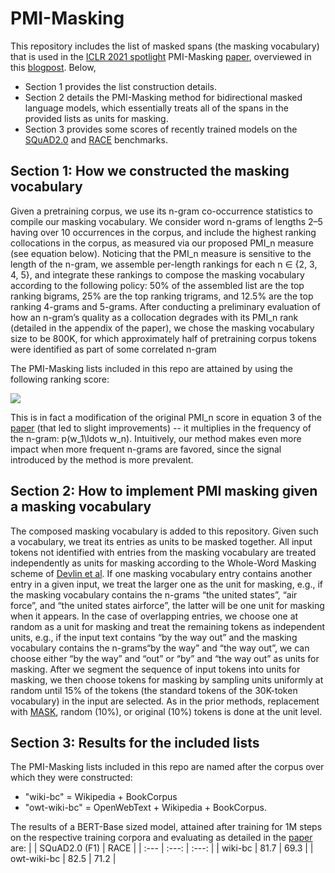 # PMI-Masking
This repository includes the list of masked spans (the masking vocabulary) that is used in the [ICLR 2021 spotlight](https://iclr.cc/virtual/2021/spotlight/3496) PMI-Masking [paper](https://openreview.net/forum?id=3Aoft6NWFej), overviewed in this [blogpost](https://www.ai21.com/blog/pmi-masking). Below,

* Section 1 provides the list construction details. 
* Section 2 details the PMI-Masking method for bidirectional masked language models, which essentially treats all of the spans in the provided lists as units for masking. 
* Section 3 provides some scores of recently trained models on the [SQuAD2.0](https://rajpurkar.github.io/SQuAD-explorer/) and [RACE](https://www.cs.cmu.edu/~glai1/data/race/) benchmarks.

## Section 1: How we constructed the masking vocabulary

Given a pretraining corpus, we use its n-gram co-occurrence statistics to compile our masking vocabulary. We consider word n-grams of lengths 2–5 having over 10 occurrences in the corpus, and include the highest ranking collocations in the corpus, as measured via our proposed PMI_n measure (see equation below). Noticing that the PMI_n measure is sensitive to the length of the n-gram, we assemble per-length rankings for each n ∈ {2, 3, 4, 5}, and integrate these rankings to compose the masking vocabulary according to the following policy: 50% of the assembled list  are the top ranking bigrams, 25%  are the top ranking trigrams, and 12.5% are the top ranking 4-grams and 5-grams. After conducting a preliminary evaluation of how an n-gram’s quality as a collocation degrades with its PMI_n rank (detailed in the appendix of the paper), we chose the masking vocabulary size to be 800K, for which approximately half of pretraining corpus tokens were identified as part of some correlated n-gram

The PMI-Masking lists included in this repo are attained by using the following ranking score:

<img src="https://render.githubusercontent.com/render/math?math=\textrm{PMI}_n(w_1\ldots w_n)=\min_{\sigma\in\textrm{seg}(w_1\ldots w_n)}\log\frac{p^2(w_1\ldots w_n)}{\prod_{s\in\sigma}p(s)}">



This is in fact a modification of the original PMI_n score in equation 3 of the [paper](https://openreview.net/forum?id=3Aoft6NWFej) (that led to slight improvements) -- it multiplies in the frequency of the n-gram: p(w_1\ldots w_n). Intuitively, our method makes even more impact when more frequent n-grams are favored, since the signal introduced by the method is more prevalent.  

## Section 2: How to implement PMI masking given a masking vocabulary

The composed masking vocabulary is added to this repository. Given such a vocabulary, we treat its entries as units to be masked together. All input tokens not identified with entries from the masking vocabulary are treated independently as units for masking according to the Whole-Word Masking scheme of [Devlin et al](https://github.com/google-research/bert). If one masking vocabulary entry contains another entry in a given input, we treat the larger one as the unit for masking, e.g., if the masking vocabulary contains the n-grams “the united states”, “air force”, and “the united states airforce”, the latter will be one unit for masking when it appears. In the case of overlapping entries, we choose one at random as a unit for masking and treat the remaining tokens as independent units, e.g., if the input text contains “by the way out” and the masking vocabulary contains the n-grams“by the way” and “the way out”, we can choose either “by the way” and “out” or “by” and “the way out” as units for masking. After we segment the sequence of input tokens into units for masking, we then choose tokens for masking by sampling units uniformly at random until 15% of the tokens (the standard tokens of the 30K-token vocabulary) in the input are selected. As in the prior methods, replacement with [MASK](80%), random (10%), or original (10%) tokens is done at the unit level.

## Section 3: Results for the included lists

The PMI-Masking lists included in this repo are named after the corpus over which they were constructed:
* "wiki-bc" = Wikipedia + BookCorpus
* "owt-wiki-bc" = OpenWebText + Wikipedia + BookCorpus.  

The results of a BERT-Base sized model, attained after training for 1M steps on the respective training corpora and evaluating as detailed in the [paper](https://openreview.net/forum?id=3Aoft6NWFej) are:
|              | SQuAD2.0 (F1) | RACE |
| :---         |     :---:      |          :---: |
| wiki-bc      |   81.7	| 69.3   |
| owt-wiki-bc  |      82.5	 |  71.2    |
